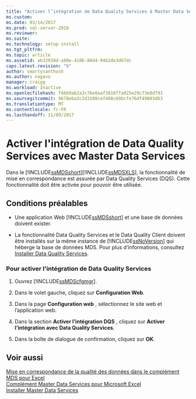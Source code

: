 ```yaml
---
title: "Activer l’intégration de Data Quality Services à Master Data Services | Microsoft Docs"
ms.custom: 
ms.date: 03/14/2017
ms.prod: sql-server-2016
ms.reviewer: 
ms.suite: 
ms.technology: setup-install
ms.tgt_pltfrm: 
ms.topic: article
ms.assetid: ab32938d-a80e-4106-80d4-94b2de3d67dc
caps.latest.revision: "5"
author: smartysanthosh
ms.author: nagavo
manager: craigg
ms.workload: Inactive
ms.openlocfilehash: f4bb9ab2a3c76e8aaf3818ffa025e29c73e8d791
ms.sourcegitcommit: 9678eba3c2d3100cef408c69bcfe76df49803d63
ms.translationtype: MT
ms.contentlocale: fr-FR
ms.lasthandoff: 11/09/2017
---
```

# <a name="enable-data-quality-services-integration-with-master-data-services"></a>Activer l'intégration de Data Quality Services avec Master Data Services
  Dans le [!INCLUDE[ssMDSshort](../../includes/ssmdsshort-md.md)][!INCLUDE[ssMDSXLS](../../includes/ssmdsxls-md.md)], la fonctionnalité de mise en correspondance est assurée par Data Quality Services (DQS). Cette fonctionnalité doit être activée pour pouvoir être utilisée.  
  
## <a name="prerequisites"></a>Conditions préalables  
  
-   Une application Web [!INCLUDE[ssMDSshort](../../includes/ssmdsshort-md.md)] et une base de données doivent exister.  
  
-   La fonctionnalité Data Quality Services et le Data Quality Client doivent être installés sur la même instance de [!INCLUDE[ssNoVersion](../../includes/ssnoversion-md.md)] qui héberge la base de données MDS. Pour plus d’informations, consultez [Installer Data Quality Services](../../data-quality-services/install-windows/install-data-quality-services.md).  
  
### <a name="to-enable-data-quality-services-integration"></a>Pour activer l'intégration de Data Quality Services  
  
1.  Ouvrez [!INCLUDE[ssMDScfgmgr](../../includes/ssmdscfgmgr-md.md)].  
  
2.  Dans le volet gauche, cliquez sur **Configuration Web**.  
  
3.  Dans la page **Configuration web** , sélectionnez le site web et l’application web.  
  
4.  Dans la section **Activer l’intégration DQS** , cliquez sur **Activer l’intégration avec Data Quality Services**.  
  
5.  Dans la boîte de dialogue de confirmation, cliquez sur **OK**.  
  
## <a name="see-also"></a>Voir aussi  
 [Mise en correspondance de la qualité des données dans le complément MDS pour Excel](../../master-data-services/microsoft-excel-add-in/data-quality-matching-in-the-mds-add-in-for-excel.md)   
 [Complément Master Data Services pour Microsoft Excel](../../master-data-services/microsoft-excel-add-in/master-data-services-add-in-for-microsoft-excel.md)   
 [Installer Master Data Services](../../master-data-services/install-windows/install-master-data-services.md)  
  
  
